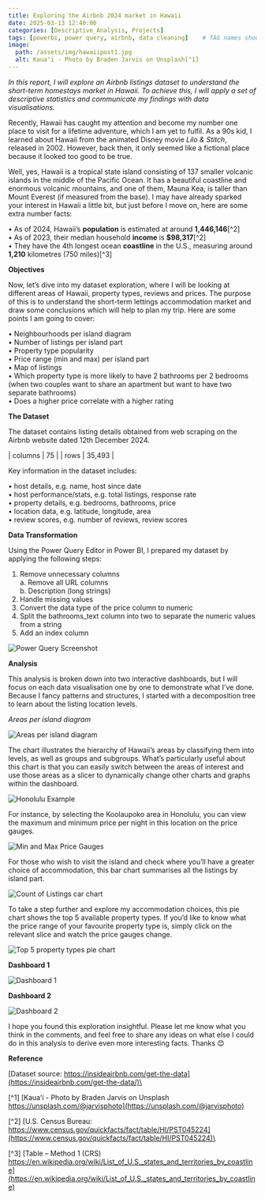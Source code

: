 ```yaml
---
title: Exploring the Airbnb 2024 market in Hawaii
date: 2025-03-13 12:40:00
categories: [Descriptive_Analysis, Projects]
tags: [powerbi, power query, airbnb, data cleaning]    # TAG names should always be lowercase
image:
  path: /assets/img/hawaiipost1.jpg
  alt: Kauaʻi - Photo by Braden Jarvis on Unsplash[^1]
---
```

*In this report, I will explore an Airbnb listings dataset to understand the short-term homestays market in Hawaii. To achieve this, I will apply a set of descriptive statistics and communicate my findings with data visualisations.*

Recently, Hawaii has caught my attention and become my number one place to visit for a lifetime adventure, which I am yet to fulfil.  As a 90s kid, I learned about Hawaii from the animated Disney movie *Lilo & Stitch*, released in 2002. However, back then, it only seemed like a fictional place because it looked too good to be true.

Well, yes, Hawaii is a tropical state island consisting of 137 smaller volcanic islands in the middle of the Pacific Ocean. It has a beautiful coastline and enormous volcanic mountains, and one of them, Mauna Kea, is taller than Mount Everest (if measured from the base). I may have already sparked your interest in Hawaii a little bit, but just before I move on, here are some extra number facts:

•	As of 2024, Hawaii’s **population** is estimated at around **1,446,146**[^2]\
•	As of 2023, their median household **income** is **$98,317**[^2]\
•	They have the 4th longest ocean **coastline** in the U.S., measuring around **1,210** kilometres (750 miles)[^3]

**Objectives**

Now, let’s dive into my dataset exploration, where I will be looking at different areas of Hawaii, property types, reviews and prices. The purpose of this is to understand the short-term lettings accommodation market and draw some conclusions which will help to plan my trip. Here are some points I am going to cover:

•	Neighbourhoods per island diagram\
•	Number of listings per island part\
•	Property type popularity\
•	Price range (min and max) per island part\
•	Map of listings\
•	Which property type is more likely to have 2 bathrooms per 2 bedrooms (when two couples want to share an apartment but want to have two separate bathrooms)\
•	Does a higher price correlate with a higher rating

**The Dataset**

The dataset contains listing details obtained from web scraping on the Airbnb website dated 12th December 2024. 

| columns    | 75       |
| rows | 35,493       |

Key information in the dataset includes:

•	host details, e.g. name, host since date\
•	host performance/stats, e.g. total listings, response rate\
•	property details, e.g. bedrooms, bathrooms, price\
•	location data, e.g. latitude, longitude, area\
•	review scores, e.g. number of reviews, review scores

**Data Transformation**

Using the Power Query Editor in Power BI, I prepared my dataset by applying the following steps:
1.	Remove unnecessary columns\
  a.	Remove all URL columns\
  b.	Description (long strings)
2.	Handle missing values
3.	Convert the data type of the price column to numeric
4.	Split the bathrooms_text column into two to separate the numeric values from a string
5.	Add an index column

![Power Query Screenshot](/assets/img/datatransformation.png)

**Analysis**

This analysis is broken down into two interactive dashboards, but I will focus on each data visualisation one by one to demonstrate what I’ve done. Because I fancy patterns and structures, I started with a decomposition tree to learn about the listing location levels. 

*Areas per island diagram*

![Areas per island diagram](/assets/img/decompositiontree.jpg)

The chart illustrates the hierarchy of Hawaii’s areas by classifying them into levels, as well as groups and subgroups. What’s particularly useful about this chart is that you can easily switch between the areas of interest and use those areas as a slicer to dynamically change other charts and graphs within the dashboard.

![Honolulu Example](/assets/img/honoluluexample.jpg)

For instance, by selecting the Koolaupoko area in Honolulu, you can view the maximum and minimum price per night in this location on the price gauges.

![Min and Max Price Gauges](/assets/img/minmaxprice.jpg)

For those who wish to visit the island and check where you’ll have a greater choice of accommodation, this bar chart summarises all the listings by island part.

![Count of Listings car chart](/assets/img/countoflistings.jpg)

To take a step further and explore my accommodation choices, this pie chart shows the top 5 available property types. If you’d like to know what the price range of your favourite property type is, simply click on the relevant slice and watch the price gauges change.

![Top 5 property types pie chart](/assets/img/top5property.jpg)

**Dashboard 1**

![Dashboard 1](/assets/img/dashboard1.jpg)

**Dashboard 2**

![Dashboard 2](/assets/img/dashboard2.jpg)

I hope you found this exploration insightful. Please let me know what you think in the comments, and feel free to share any ideas on what else I could do in this analysis to derive even more interesting facts. Thanks 😊

**Reference**

[Dataset source: https://insideairbnb.com/get-the-data](https://insideairbnb.com/get-the-data/)\

[^1] [Kauaʻi - Photo by Braden Jarvis on Unsplash https://unsplash.com/@jarvisphoto](https://unsplash.com/@jarvisphoto)

[^2] [U.S. Census Bureau: https://www.census.gov/quickfacts/fact/table/HI/PST045224](https://www.census.gov/quickfacts/fact/table/HI/PST045224)\

[^3] [Table – Method 1 (CRS) https://en.wikipedia.org/wiki/List_of_U.S._states_and_territories_by_coastline](https://en.wikipedia.org/wiki/List_of_U.S._states_and_territories_by_coastline)
